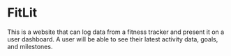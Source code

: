 # FitLit

This is a website that can log data from a fitness tracker and present it on a user dashboard. A user will be able to see their latest activity data, goals, and milestones.
